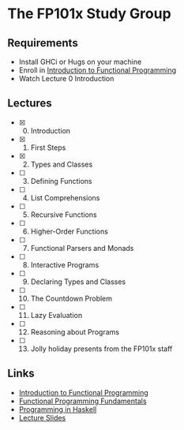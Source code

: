 # The FP101x Study Group

## Requirements

 - Install GHCi or Hugs on your machine
 - Enroll in [Introduction to Functional Programming](https://learning.edx.org/course/course-v1:DelftX+FP101x+3T2015/home)
 - Watch Lecture 0 Introduction

## Lectures

 - [x]  0. Introduction
 - [x]  1. First Steps
 - [x]  2. Types and Classes
 - [ ]  3. Defining Functions
 - [ ]  4. List Comprehensions
 - [ ]  5. Recursive Functions
 - [ ]  6. Higher-Order Functions
 - [ ]  7. Functional Parsers and Monads
 - [ ]  8. Interactive Programs
 - [ ]  9. Declaring Types and Classes
 - [ ] 10. The Countdown Problem
 - [ ] 11. Lazy Evaluation
 - [ ] 12. Reasoning about Programs
 - [ ] 13. Jolly holiday presents from the FP101x staff

## Links

 - [Introduction to Functional Programming](https://learning.edx.org/course/course-v1:DelftX+FP101x+3T2015/home)
 - [Functional Programming Fundamentals](https://channel9.msdn.com/Series/C9-Lectures-Erik-Meijer-Functional-Programming-Fundamentals/Lecture-Series-Erik-Meijer-Functional-Programming-Fundamentals-Chapter-1)
 - [Programming in Haskell](https://www.cs.nott.ac.uk/~pszgmh/pih.html)
 - [Lecture Slides](http://www.cs.nott.ac.uk/~pszgmh/Slides.zip)
